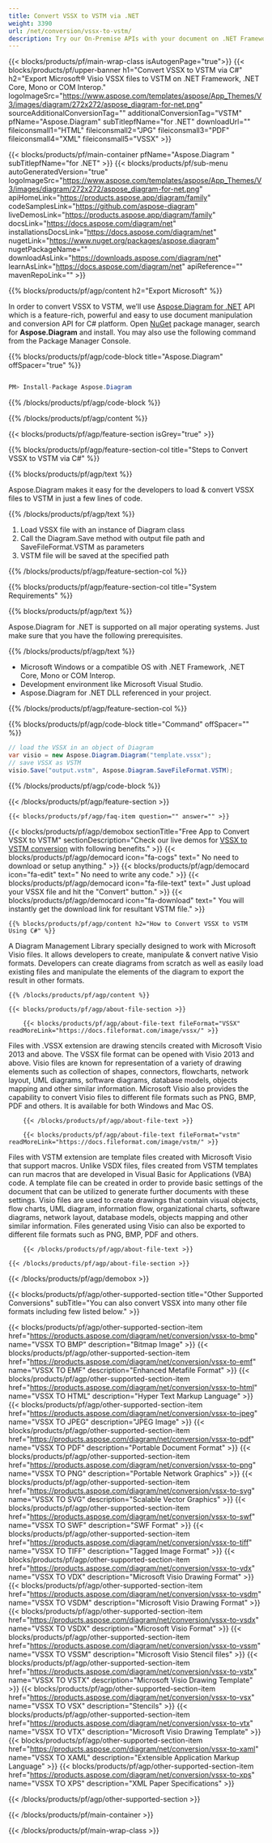 ```yaml
---
title: Convert VSSX to VSTM via .NET 
weight: 3390
url: /net/conversion/vssx-to-vstm/ 
description: Try our On-Premise APIs with your document on .NET Framework, .NET Core, Mono or COM Interop.
---
```


{{< blocks/products/pf/main-wrap-class isAutogenPage="true">}}
{{< blocks/products/pf/upper-banner h1="Convert VSSX to VSTM via C#" h2="Export Microsoft® Visio VSSX files to VSTM on .NET Framework, .NET Core, Mono or COM Interop." logoImageSrc="https://www.aspose.com/templates/aspose/App_Themes/V3/images/diagram/272x272/aspose_diagram-for-net.png" sourceAdditionalConversionTag="" additionalConversionTag="VSTM" pfName="Aspose.Diagram" subTitlepfName="for .NET" downloadUrl="" fileiconsmall1="HTML" fileiconsmall2="JPG" fileiconsmall3="PDF" fileiconsmall4="XML" fileiconsmall5="VSSX" >}}

{{< blocks/products/pf/main-container pfName="Aspose.Diagram " subTitlepfName="for .NET" >}}
{{< blocks/products/pf/sub-menu autoGeneratedVersion="true" logoImageSrc="https://www.aspose.com/templates/aspose/App_Themes/V3/images/diagram/272x272/aspose_diagram-for-net.png" apiHomeLink="https://products.aspose.app/diagram/family" codeSamplesLink="https://github.com/aspose-diagram" liveDemosLink="https://products.aspose.app/diagram/family" docsLink="https://docs.aspose.com/diagram/net" installationsDocsLink="https://docs.aspose.com/diagram/net" nugetLink="https://www.nuget.org/packages/aspose.diagram" nugetPackageName="" downloadAsLink="https://downloads.aspose.com/diagram/net" learnAsLink="https://docs.aspose.com/diagram/net" apiReference="" mavenRepoLink="" >}}

{{% blocks/products/pf/agp/content h2="Export Microsoft" %}}

 In order to convert VSSX to VSTM, we’ll use
 [Aspose.Diagram for .NET](https://products.aspose.com/diagram/net) 
 API which is a feature-rich, powerful and easy to use document manipulation and conversion API for C# platform. Open
 [NuGet](https://www.nuget.org/packages/aspose.diagram) 
 package manager, search for
 **Aspose.Diagram** 
 and install. You may also use the following command from the Package Manager Console.

{{% blocks/products/pf/agp/code-block title="Aspose.Diagram" offSpacer="true" %}}

```cs

PM> Install-Package Aspose.Diagram

```

{{% /blocks/products/pf/agp/code-block %}}

{{% /blocks/products/pf/agp/content %}}

{{< blocks/products/pf/agp/feature-section isGrey="true" >}}

{{% blocks/products/pf/agp/feature-section-col title="Steps to Convert VSSX to VSTM via C#" %}}

{{% blocks/products/pf/agp/text %}}

 Aspose.Diagram makes it easy for the developers to load & convert VSSX files to VSTM in just a few lines of code.

{{% /blocks/products/pf/agp/text %}}

1.  Load VSSX file with an instance of Diagram class
1.  Call the Diagram.Save method with output file path and SaveFileFormat.VSTM as parameters
1.  VSTM file will be saved at the specified path

{{% /blocks/products/pf/agp/feature-section-col %}}

{{% blocks/products/pf/agp/feature-section-col title="System Requirements" %}}

{{% blocks/products/pf/agp/text %}}

 Aspose.Diagram for .NET is supported on all major operating systems. Just make sure that you have the following prerequisites.

{{% /blocks/products/pf/agp/text %}}

-  Microsoft Windows or a compatible OS with .NET Framework, .NET Core, Mono or COM Interop.
-  Development environment like Microsoft Visual Studio.
-  Aspose.Diagram for .NET DLL referenced in your project.

{{% /blocks/products/pf/agp/feature-section-col %}}

{{% blocks/products/pf/agp/code-block title="Command" offSpacer="" %}}

```cs
// load the VSSX in an object of Diagram 
var visio = new Aspose.Diagram.Diagram("template.vssx");
// save VSSX as VSTM 
visio.Save("output.vstm", Aspose.Diagram.SaveFileFormat.VSTM); 

```

{{% /blocks/products/pf/agp/code-block %}}

{{< /blocks/products/pf/agp/feature-section >}}

    {{< blocks/products/pf/agp/faq-item question="" answer="" >}}
 

<!-- aboutfile Starts -->

{{< blocks/products/pf/agp/demobox sectionTitle="Free App to Convert VSSX to VSTM" sectionDescription="Check our live demos for [VSSX to VSTM conversion](https://products.aspose.app/diagram/conversion/vssx-to-vstm) with following benefits." >}}
        {{< blocks/products/pf/agp/democard icon="fa-cogs" text=" No need to download or setup anything." >}}
        {{< blocks/products/pf/agp/democard icon="fa-edit" text=" No need to write any code." >}}
        {{< blocks/products/pf/agp/democard icon="fa-file-text" text=" Just upload your VSSX file and hit the \"Convert\" button." >}}
        {{< blocks/products/pf/agp/democard icon="fa-download" text=" You will instantly get the download link for resultant VSTM file." >}}

    {{% blocks/products/pf/agp/content h2="How to Convert VSSX to VSTM Using C#" %}}

 A Diagram Management Library specially designed to work with Microsoft Visio files. It allows developers to create, manipulate & convert native Visio formats. Developers can create diagrams from scratch as well as easily load existing files and manipulate the elements of the diagram to export the result in other formats.



    {{% /blocks/products/pf/agp/content %}}

    {{< blocks/products/pf/agp/about-file-section >}}

        {{< blocks/products/pf/agp/about-file-text fileFormat="VSSX" readMoreLink="https://docs.fileformat.com/image/vssx/" >}}
Files with .VSSX extension are drawing stencils created with Microsoft Visio 2013 and above. The VSSX file format can be opened with Visio 2013 and above. Visio files are known for representation of a variety of drawing elements such as collection of shapes, connectors, flowcharts, network layout, UML diagrams, software diagrams, database models, objects mapping and other similar information. Microsoft Visio also provides the capability to convert Visio files to different file formats such as PNG, BMP, PDF and others. It is available for both Windows and Mac OS.

        {{< /blocks/products/pf/agp/about-file-text >}}

        {{< blocks/products/pf/agp/about-file-text fileFormat="vstm" readMoreLink="https://docs.fileformat.com/image/vstm/" >}}
Files with VSTM extension are template files created with Microsoft Visio that support macros. Unlike VSDX files, files created from VSTM templates can run macros that are developed in Visual Basic for Applications (VBA)  code. A template file can be created in order to provide basic settings of the document that can be utilized to generate further documents with these settings. Visio files are used to create drawings that contain visual objects, flow charts, UML diagram, information flow, organizational charts, software diagrams, network layout, database models, objects mapping and other similar information. Files generated using Visio can also be exported to different file formats such as PNG, BMP, PDF and others.

        {{< /blocks/products/pf/agp/about-file-text >}}

    {{< /blocks/products/pf/agp/about-file-section >}}

{{< /blocks/products/pf/agp/demobox >}}

<!-- aboutfile Ends -->

{{< blocks/products/pf/agp/other-supported-section title="Other Supported Conversions" subTitle="You can also convert VSSX into many other file formats including few listed below." >}}

{{< blocks/products/pf/agp/other-supported-section-item href="https://products.aspose.com/diagram/net/conversion/vssx-to-bmp" name="VSSX TO BMP" description="Bitmap Image" >}}
{{< blocks/products/pf/agp/other-supported-section-item href="https://products.aspose.com/diagram/net/conversion/vssx-to-emf" name="VSSX TO EMF" description="Enhanced Metafile Format" >}}
{{< blocks/products/pf/agp/other-supported-section-item href="https://products.aspose.com/diagram/net/conversion/vssx-to-html" name="VSSX TO HTML" description="Hyper Text Markup Language" >}}
{{< blocks/products/pf/agp/other-supported-section-item href="https://products.aspose.com/diagram/net/conversion/vssx-to-jpeg" name="VSSX TO JPEG" description="JPEG Image" >}}
{{< blocks/products/pf/agp/other-supported-section-item href="https://products.aspose.com/diagram/net/conversion/vssx-to-pdf" name="VSSX TO PDF" description="Portable Document Format" >}}
{{< blocks/products/pf/agp/other-supported-section-item href="https://products.aspose.com/diagram/net/conversion/vssx-to-png" name="VSSX TO PNG" description="Portable Network Graphics" >}}
{{< blocks/products/pf/agp/other-supported-section-item href="https://products.aspose.com/diagram/net/conversion/vssx-to-svg" name="VSSX TO SVG" description="Scalable Vector Graphics" >}}
{{< blocks/products/pf/agp/other-supported-section-item href="https://products.aspose.com/diagram/net/conversion/vssx-to-swf" name="VSSX TO SWF" description="SWF Format" >}}
{{< blocks/products/pf/agp/other-supported-section-item href="https://products.aspose.com/diagram/net/conversion/vssx-to-tiff" name="VSSX TO TIFF" description="Tagged Image Format" >}}
{{< blocks/products/pf/agp/other-supported-section-item href="https://products.aspose.com/diagram/net/conversion/vssx-to-vdx" name="VSSX TO VDX" description="Microsoft Visio Drawing Format" >}}
{{< blocks/products/pf/agp/other-supported-section-item href="https://products.aspose.com/diagram/net/conversion/vssx-to-vsdm" name="VSSX TO VSDM" description="Microsoft Visio Drawing Format" >}}
{{< blocks/products/pf/agp/other-supported-section-item href="https://products.aspose.com/diagram/net/conversion/vssx-to-vsdx" name="VSSX TO VSDX" description="Microsoft Visio Format" >}}
{{< blocks/products/pf/agp/other-supported-section-item href="https://products.aspose.com/diagram/net/conversion/vssx-to-vssm" name="VSSX TO VSSM" description="Microsoft Visio Stencil files" >}}
{{< blocks/products/pf/agp/other-supported-section-item href="https://products.aspose.com/diagram/net/conversion/vssx-to-vstx" name="VSSX TO VSTX" description="Microsoft Visio Drawing Template" >}}
{{< blocks/products/pf/agp/other-supported-section-item href="https://products.aspose.com/diagram/net/conversion/vssx-to-vsx" name="VSSX TO VSX" description="Stencils" >}}
{{< blocks/products/pf/agp/other-supported-section-item href="https://products.aspose.com/diagram/net/conversion/vssx-to-vtx" name="VSSX TO VTX" description="Microsoft Visio Drawing Template" >}}
{{< blocks/products/pf/agp/other-supported-section-item href="https://products.aspose.com/diagram/net/conversion/vssx-to-xaml" name="VSSX TO XAML" description="Extensible Application Markup Language" >}}
{{< blocks/products/pf/agp/other-supported-section-item href="https://products.aspose.com/diagram/net/conversion/vssx-to-xps" name="VSSX TO XPS" description="XML Paper Specifications" >}}

{{< /blocks/products/pf/agp/other-supported-section >}}

{{< /blocks/products/pf/main-container >}}
    
{{< /blocks/products/pf/main-wrap-class >}}